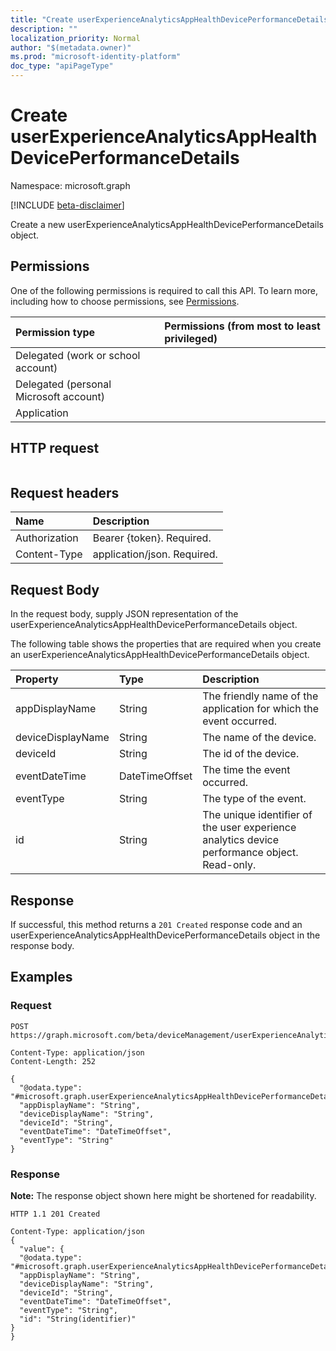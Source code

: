 ```yaml
---
title: "Create userExperienceAnalyticsAppHealthDevicePerformanceDetails"
description: ""
localization_priority: Normal
author: "$(metadata.owner)"
ms.prod: "microsoft-identity-platform"
doc_type: "apiPageType"
---
```


# Create userExperienceAnalyticsAppHealthDevicePerformanceDetails

Namespace: microsoft.graph

[!INCLUDE [beta-disclaimer](../../includes/beta-disclaimer.md)]

Create a new userExperienceAnalyticsAppHealthDevicePerformanceDetails object.

## Permissions

One of the following permissions is required to call this API. To learn more, including how to choose permissions, see [Permissions](/graph/permissions-reference).

| Permission type                        | Permissions (from most to least privileged) |
| :------------------------------------- | :------------------------------------------ |
| Delegated (work or school account)     |                                             |
| Delegated (personal Microsoft account) |                                             |
| Application                            |                                             |

## HTTP request

<!-- {
  "blockType": "ignored"
}
-->

```http

```

## Request headers

| Name          | Description                 |
| :------------ | :-------------------------- |
| Authorization | Bearer {token}. Required.   |
| Content-Type  | application/json. Required. |

## Request Body

In the request body, supply JSON representation of the userExperienceAnalyticsAppHealthDevicePerformanceDetails object.

<!-- Actions and Functions -->

<!-- CRUD Methods -->

The following table shows the properties that are required when you create an userExperienceAnalyticsAppHealthDevicePerformanceDetails object.

| Property          | Type           | Description                                                                                  |
| :---------------- | :------------- | :------------------------------------------------------------------------------------------- |
| appDisplayName    | String         | The friendly name of the application for which the event occurred.                           |
| deviceDisplayName | String         | The name of the device.                                                                      |
| deviceId          | String         | The id of the device.                                                                        |
| eventDateTime     | DateTimeOffset | The time the event occurred.                                                                 |
| eventType         | String         | The type of the event.                                                                       |
| id                | String         | The unique identifier of the user experience analytics device performance object. Read-only. |

## Response

If successful, this method returns a `201 Created` response code and an userExperienceAnalyticsAppHealthDevicePerformanceDetails object in the response body.

## Examples

### Request

<!-- {
  "blockType": "request",
  "name": "create_userexperienceanalyticsapphealthdeviceperformancedetails"
}
-->

```http
POST https://graph.microsoft.com/beta/deviceManagement/userExperienceAnalyticsAppHealthDevicePerformanceDetails/{id}

Content-Type: application/json
Content-Length: 252

{
  "@odata.type": "#microsoft.graph.userExperienceAnalyticsAppHealthDevicePerformanceDetails",
  "appDisplayName": "String",
  "deviceDisplayName": "String",
  "deviceId": "String",
  "eventDateTime": "DateTimeOffset",
  "eventType": "String"
}

```

### Response

**Note:** The response object shown here might be shortened for readability.

<!-- {
  "blockType": "response",
  "truncated": true,
  "@odata.type": "microsoft.management.services.api.userExperienceAnalyticsAppHealthDevicePerformanceDetails"
}
-->

```http
HTTP 1.1 201 Created

Content-Type: application/json
{
  "value": {
  "@odata.type": "#microsoft.graph.userExperienceAnalyticsAppHealthDevicePerformanceDetails",
  "appDisplayName": "String",
  "deviceDisplayName": "String",
  "deviceId": "String",
  "eventDateTime": "DateTimeOffset",
  "eventType": "String",
  "id": "String(identifier)"
}
}

```